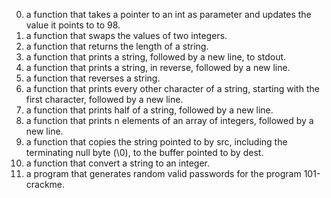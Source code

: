 0.  a function that takes a pointer to an int as parameter and updates the value it points to to 98.
1. a function that swaps the values of two integers.
2.  a function that returns the length of a string.
3. a function that prints a string, followed by a new line, to stdout.
4.  a function that prints a string, in reverse, followed by a new line.
5.  a function that reverses a string.
6. a function that prints every other character of a string, starting with the first character, followed by a new line.
7.  a function that prints half of a string, followed by a new line.
8. a function that prints n elements of an array of integers, followed by a new line.
9. a function that copies the string pointed to by src, including the terminating null byte (\0), to the buffer pointed to by dest.
10.  a function that convert a string to an integer.
11. a program that generates random valid passwords for the program 101-crackme.

